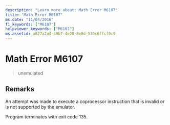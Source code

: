 ```yaml
---
description: "Learn more about: Math Error M6107"
title: "Math Error M6107"
ms.date: "11/04/2016"
f1_keywords: ["M6107"]
helpviewer_keywords: ["M6107"]
ms.assetid: a827a2a4-40b7-4e28-8e8d-530c6ffcf0c9
---
```

# Math Error M6107

> unemulated

## Remarks

An attempt was made to execute a coprocessor instruction that is invalid or is not supported by the emulator.

Program terminates with exit code 135.

